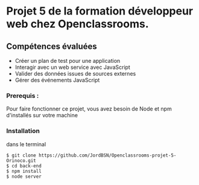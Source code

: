 # Projet 5 de la formation développeur web chez Openclassrooms.

## Compétences évaluées
- Créer un plan de test pour une application
- Interagir avec un web service avec JavaScript
- Valider des données issues de sources externes
- Gérer des événements JavaScript

### Prerequis :
Pour faire fonctionner ce projet, vous avez besoin de Node et npm d'installés sur votre machine

### Installation

dans le terminal
```
$ git clone https://github.com/JordBSN/Openclassrooms-projet-5-Orinoco.git 
$ cd back-end
$ npm install
$ node server
```


